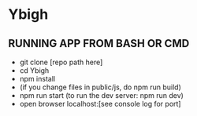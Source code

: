 # Ybigh

## RUNNING APP FROM BASH OR CMD
  * git clone [repo path here] 
  * cd Ybigh
  * npm install
  * (if you change files in public/js, do npm run build)
  * npm run start (to run the dev server: npm run dev)
  * open browser localhost:[see console log for port]
